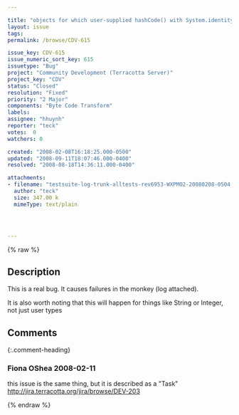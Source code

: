 ```yaml
---

title: "objects for which user-supplied hashCode() with System.identityHashCode() are equal cannot be used in shared ConcurrentHashMaps"
layout: issue
tags: 
permalink: /browse/CDV-615

issue_key: CDV-615
issue_numeric_sort_key: 615
issuetype: "Bug"
project: "Community Development (Terracotta Server)"
project_key: "CDV"
status: "Closed"
resolution: "Fixed"
priority: "2 Major"
components: "Byte Code Transform"
labels: 
assignee: "hhuynh"
reporter: "teck"
votes:  0
watchers: 0

created: "2008-02-08T16:18:25.000-0500"
updated: "2008-09-11T18:07:46.000-0400"
resolved: "2008-08-18T14:36:11.000-0400"

attachments:
- filename: "testsuite-log-trunk-alltests-rev6953-WXPMO2-20080208-0504.com.tctest.ConcurrentHashMapLoadTest.log"
  author: "teck"
  size: 347.00 k
  mimeType: text/plain




---
```


{% raw %}

## Description

<div markdown="1" class="description">

This is a real bug. It causes failures in the monkey (log attached). 

It is also worth noting that this will happen for things like String or Integer, not just user types


</div>

## Comments


{:.comment-heading}
### **Fiona OShea** <span class="date">2008-02-11</span>

<div markdown="1" class="comment">

this issue is the same thing, but it is described as a "Task"
http://jira.terracotta.org/jira/browse/DEV-203

</div>



{% endraw %}
